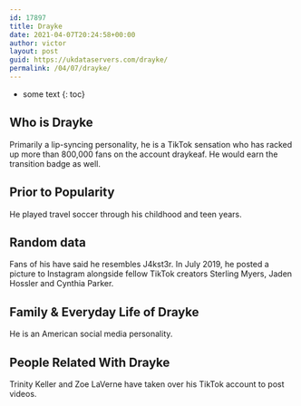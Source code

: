 ```yaml
---
id: 17897
title: Drayke
date: 2021-04-07T20:24:58+00:00
author: victor
layout: post
guid: https://ukdataservers.com/drayke/
permalink: /04/07/drayke/
---
```


* some text
{: toc}


## Who is Drayke



Primarily a lip-syncing personality, he is a TikTok sensation who has racked up more than 800,000 fans on the account draykeaf. He would earn the transition badge as well. 

                
                
                
## Prior to Popularity



He played travel soccer through his childhood and teen years. 

                
                
                
## Random data



Fans of his have said he resembles J4kst3r. In July 2019, he posted a picture to Instagram alongside fellow TikTok creators Sterling Myers, Jaden Hossler and Cynthia Parker. 

                
                
                
## Family & Everyday Life of Drayke



He is an American social media personality. 

                
                
                
## People Related With Drayke



Trinity Keller and Zoe LaVerne have taken over his TikTok account to post videos. 

                
              
            
          
          
          